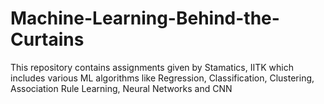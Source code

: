 # Machine-Learning-Behind-the-Curtains
This repository contains assignments given by Stamatics, IITK which includes various ML algorithms like Regression, Classification, Clustering, Association Rule Learning, Neural Networks and CNN
